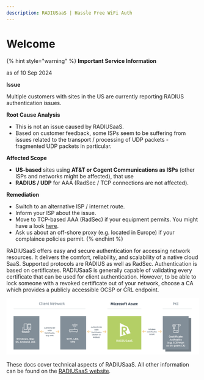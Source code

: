 ```yaml
---
description: RADIUSaaS | Hassle Free WiFi Auth
---
```


# Welcome

{% hint style="warning" %}
**Important Service Information**

as of 10 Sep 2024

**Issue**

Multiple customers with sites in the US are currently reporting RADIUS authentication issues.

**Root Cause Analysis**

* This is not an issue caused by RADIUSaaS.
* Based on customer feedback, some ISPs seem to be suffering from issues related to the transport / processing of UDP packets - fragmented UDP packets in particular.

**Affected Scope**

* **US-based** sites using **AT\&T or Cogent Communications as ISPs** (other ISPs and networks might be affected), that use
* **RADIUS / UDP** for AAA (RadSec / TCP connections are not affected).

**Remediation**

* Switch to an alternative ISP / internet route.
* Inform your ISP about the issue.
* Move to TCP-based AAA (RadSec) if your equipment permits. You might have a look [here](configuration/access-point-setup/radsec-available/).
* Ask us about an off-shore proxy (e.g. located in Europe) if your complaince policies permit.
{% endhint %}

RADIUSaaS offers easy and secure authentication for accessing network resources. It delivers the comfort, reliability, and scalability of a native cloud SaaS. Supported protocols are RADIUS as well as RadSec. Authentication is based on certificates. RADIUSaaS is generally capable of validating every certificate that can be used for client authentication. However, to be able to lock someone with a revoked certificate out of your network, choose a CA which provides a publicly accessible OCSP or CRL endpoint.

![](../.gitbook/assets/radius-aas-flow.png)

These docs cover technical aspects of RADIUSaaS. All other information can be found on the [RADIUSaaS website](https://radius-as-a-service.com/).
